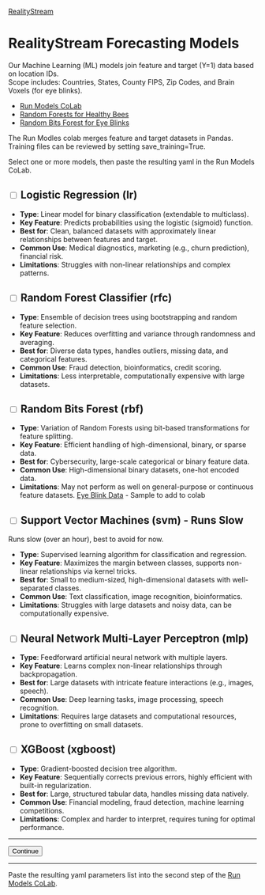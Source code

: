 [RealityStream](../)
# RealityStream Forecasting Models

Our Machine Learning (ML) models join feature and target (Y=1) data based on location IDs.  
Scope includes: Countries, States, County FIPS, Zip Codes, and Brain Voxels (for eye blinks).

- [Run Models CoLab](../input/industries)
- [Random Forests for Healthy Bees](location-forest)
- [Random Bits Forest for Eye Blinks](random-bits-forest)

The Run Modles colab merges feature and target datasets in Pandas.  
Training files can be reviewed by setting save_training=True.

Select one or more models, then paste the resulting yaml in the Run Models CoLab.

## <input type="checkbox" id="model-lr" name="model" value="lr"> Logistic Regression (lr)
- **Type**: Linear model for binary classification (extendable to multiclass).
- **Key Feature**: Predicts probabilities using the logistic (sigmoid) function.
- **Best for**: Clean, balanced datasets with approximately linear relationships between features and target.
- **Common Use**: Medical diagnostics, marketing (e.g., churn prediction), financial risk.
- **Limitations**: Struggles with non-linear relationships and complex patterns.

## <input type="checkbox" id="model-rfc" name="model" value="rfc"> Random Forest Classifier (rfc)
- **Type**: Ensemble of decision trees using bootstrapping and random feature selection.
- **Key Feature**: Reduces overfitting and variance through randomness and averaging.
- **Best for**: Diverse data types, handles outliers, missing data, and categorical features.
- **Common Use**: Fraud detection, bioinformatics, credit scoring.
- **Limitations**: Less interpretable, computationally expensive with large datasets.

## <input type="checkbox" id="model-rbf" name="model" value="rbf"> Random Bits Forest (rbf)
- **Type**: Variation of Random Forests using bit-based transformations for feature splitting.
- **Key Feature**: Efficient handling of high-dimensional, binary, or sparse data.
- **Best for**: Cybersecurity, large-scale categorical or binary feature data.
- **Common Use**: High-dimensional binary datasets, one-hot encoded data.
- **Limitations**: May not perform as well on general-purpose or continuous feature datasets.
[Eye Blink Data](random-bits-forest/) - Sample to add to colab

## <input type="checkbox" id="model-svm" name="model" value="svm"> Support Vector Machines (svm) - Runs Slow

Runs slow (over an hour), best to avoid for now.

- **Type**: Supervised learning algorithm for classification and regression.
- **Key Feature**: Maximizes the margin between classes, supports non-linear relationships via kernel tricks.
- **Best for**: Small to medium-sized, high-dimensional datasets with well-separated classes.
- **Common Use**: Text classification, image recognition, bioinformatics.
- **Limitations**: Struggles with large datasets and noisy data, can be computationally expensive.

## <input type="checkbox" id="model-mlp" name="model" value="mlp"> Neural Network Multi-Layer Perceptron (mlp)
- **Type**: Feedforward artificial neural network with multiple layers.
- **Key Feature**: Learns complex non-linear relationships through backpropagation.
- **Best for**: Large datasets with intricate feature interactions (e.g., images, speech).
- **Common Use**: Deep learning tasks, image processing, speech recognition.
- **Limitations**: Requires large datasets and computational resources, prone to overfitting on small datasets.

## <input type="checkbox" id="model-xgboost" name="model" value="xgboost"> XGBoost (xgboost)
- **Type**: Gradient-boosted decision tree algorithm.
- **Key Feature**: Sequentially corrects previous errors, highly efficient with built-in regularization.
- **Best for**: Large, structured tabular data, handles missing data natively.
- **Common Use**: Financial modeling, fraud detection, machine learning competitions.
- **Limitations**: Complex and harder to interpret, requires tuning for optimal performance.


---
**<button onclick="redirectToMainPage()" class="btn btn-success">Continue</button>**

---

<!--
# Inflow, Outflow, Predicted Results

x-axis Features (naics, voxels, nutrients)  
y-axis Locations merged with target column on county, zip code, or other common attribute.

Features and targets are merged on locations (fips, voxels, foods)

| Inflow | Basket of Goods| Outflow | Predicted Results |
| ----------- | ----------- | ----------- | ----------- |
| [Suppliers](/data-pipeline/research/economy/) | [Commodities](/localsite/info/) | [Products](https://github.com/ModelEarth/profile/tree/main/products/US) | [Impact on Environment](/community/tools/) |
| [Stimulus ML](../blinks/) | Brain Waves | [Brain Voxels Firing](/realitystream/models/random-bits-forest/) | [Eye Blinks](/realitystream/output/blinks/) |
| [Local Industries](/localsite/info/) | Honey Bees | [Population Change](/data-pipeline/research/bees/) | [Healthy Bee Population](/realitystream/output/bees) |
| [Local Industries](/localsite/info/) | [Tree Canopy](/data-commons/docs/conservation/) | Biodiversity Change | Healthy Forest Growth |
| [Ingredients](/data-commons/docs/food/) | [Healthy Meals](/profile/item) | [Nutrients](/balance/) | [Impact on Body](/balance/label_checker.html) |
-->

<!--
We're working with Google Data Commons data to explore trends across time.
[Our BlueSky Projects](https://bsky.app/profile/modelearth.bsky.social) and [Feed Player Displays](https://model.earth/feed/view/) merge industry and environmental data to explore outcomes.

Do Google search algorithms direct people toward training that results in a better world?  Trees grow based on supporting networks of fungi using biological algorithms. Are the locations where people relocate driven by the software they use, and the skills they offer? Does using Facebook, Microsoft, X, Douyin and BlueSky foster similar outcomes? The Google jobs API can be integrated using [Serp](/feed/view/#feed=serp).

[Does expanding access to Starlink actually help increase tree canopy?](https://www.yahoo.com/news/elon-musk-diplomacy-woo-wing-155604090.html) In Brazil, Starlink was slated to provide internet connectivity to 19,000 rural schools, along with environmental monitoring of the Amazon. Let's explore changes to [world forest coverage over time](/data-commons/docs/conservation/).
-->

Paste the resulting yaml parameters list into the second step of the [Run Models CoLab](../input/industries).
